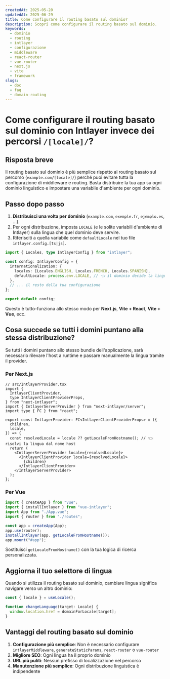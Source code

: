 ```yaml
---
createdAt: 2025-05-20
updatedAt: 2025-06-29
title: Come configurare il routing basato sul dominio?
description: Scopri come configurare il routing basato sul dominio.
keywords:
  - dominio
  - routing
  - intlayer
  - configurazione
  - middleware
  - react-router
  - vue-router
  - next.js
  - vite
  - framework
slugs:
  - doc
  - faq
  - domain-routing
---
```


# Come configurare il **routing basato sul dominio** con Intlayer invece dei percorsi `/[locale]/`?

## Risposta breve

Il routing basato sul dominio è più semplice rispetto al routing basato sul percorso (`example.com/[locale]/`) perché puoi evitare tutta la configurazione di middleware e routing. Basta distribuire la tua app su ogni dominio linguistico e impostare una variabile d'ambiente per ogni dominio.

## Passo dopo passo

1. **Distribuisci una volta per dominio** (`example.com`, `exemple.fr`, `ejemplo.es`, …).
2. Per ogni distribuzione, imposta `LOCALE` (e le solite variabili d'ambiente di Intlayer) sulla lingua che quel dominio deve servire.
3. Riferisciti a quella variabile come `defaultLocale` nel tuo file `intlayer.config.[ts|js]`.

```ts
import { Locales, type IntlayerConfig } from "intlayer";

const config: IntlayerConfig = {
  internationalization: {
    locales: [Locales.ENGLISH, Locales.FRENCH, Locales.SPANISH],
    defaultLocale: process.env.LOCALE, // 👈 il dominio decide la lingua
  },
  // ... il resto della tua configurazione
};

export default config;
```

Questo è tutto-funziona allo stesso modo per **Next.js**, **Vite + React**, **Vite + Vue**, ecc.

## Cosa succede se tutti i domini puntano alla **stessa** distribuzione?

Se tutti i domini puntano allo stesso bundle dell'applicazione, sarà necessario rilevare l'host a runtime e passare manualmente la lingua tramite il provider.

### Per Next.js

```tsx
// src/IntlayerProvider.tsx
import {
  IntlayerClientProvider,
  type IntlayerClientProviderProps,
} from "next-intlayer";
import { IntlayerServerProvider } from "next-intlayer/server";
import type { FC } from "react";

export const IntlayerProvider: FC<IntlayerClientProviderProps> = ({
  children,
  locale,
}) => {
  const resolvedLocale = locale ?? getLocaleFromHostname(); // 👈 risolvi la lingua dal nome host
  return (
    <IntlayerServerProvider locale={resolvedLocale}>
      <IntlayerClientProvider locale={resolvedLocale}>
        {children}
      </IntlayerClientProvider>
    </IntlayerServerProvider>
  );
};
```

### Per Vue

```ts
import { createApp } from "vue";
import { installIntlayer } from "vue-intlayer";
import App from "./App.vue";
import { router } from "./routes";

const app = createApp(App);
app.use(router);
installIntlayer(app, getLocaleFromHostname());
app.mount("#app");
```

Sostituisci `getLocaleFromHostname()` con la tua logica di ricerca personalizzata.

## Aggiorna il tuo selettore di lingua

Quando si utilizza il routing basato sul dominio, cambiare lingua significa navigare verso un altro dominio:

```ts
const { locale } = useLocale();

function changeLanguage(target: Locale) {
  window.location.href = domainForLocale[target];
}
```

## Vantaggi del routing basato sul dominio

1. **Configurazione più semplice**: Non è necessario configurare `intlayerMiddleware`, `generateStaticParams`, `react-router` o `vue-router`
2. **Migliore SEO**: Ogni lingua ha il proprio dominio
3. **URL più puliti**: Nessun prefisso di localizzazione nel percorso
4. **Manutenzione più semplice**: Ogni distribuzione linguistica è indipendente
